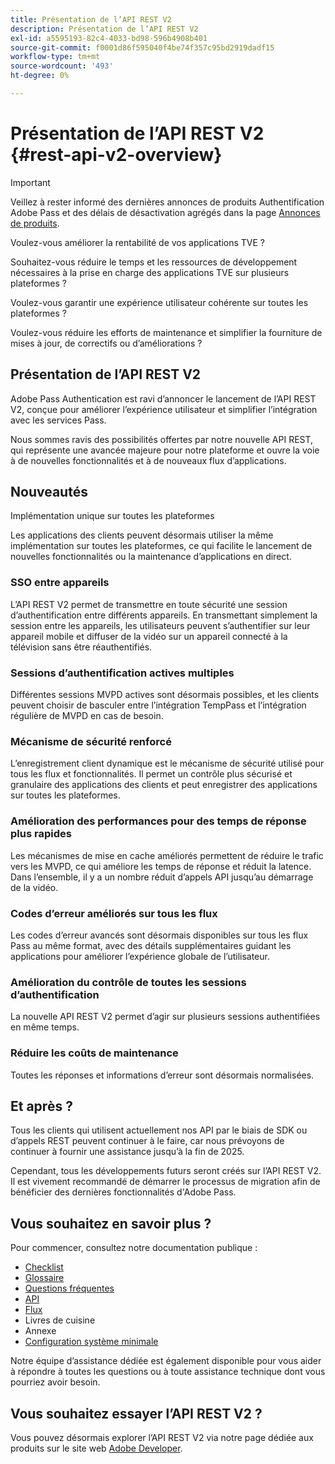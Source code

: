 ```yaml
---
title: Présentation de l’API REST V2
description: Présentation de l’API REST V2
exl-id: a5595193-82c4-4033-bd98-596b4908b401
source-git-commit: f0001d86f595040f4be74f357c95bd2919dadf15
workflow-type: tm+mt
source-wordcount: '493'
ht-degree: 0%

---
```


# Présentation de l’API REST V2 {#rest-api-v2-overview}

>[!IMPORTANT]
>
> Veillez à rester informé des dernières annonces de produits Authentification Adobe Pass et des délais de désactivation agrégés dans la page [Annonces de produits](/help/authentication/product-announcements.md).

Voulez-vous améliorer la rentabilité de vos applications TVE ?

Souhaitez-vous réduire le temps et les ressources de développement nécessaires à la prise en charge des applications TVE sur plusieurs plateformes ?

Voulez-vous garantir une expérience utilisateur cohérente sur toutes les plateformes ?

Voulez-vous réduire les efforts de maintenance et simplifier la fourniture de mises à jour, de correctifs ou d’améliorations ?

## Présentation de l’API REST V2

Adobe Pass Authentication est ravi d’annoncer le lancement de l’API REST V2, conçue pour améliorer l’expérience utilisateur et simplifier l’intégration avec les services Pass.

Nous sommes ravis des possibilités offertes par notre nouvelle API REST, qui représente une avancée majeure pour notre plateforme et ouvre la voie à de nouvelles fonctionnalités et à de nouveaux flux d’applications.

## Nouveautés

Implémentation unique sur toutes les plateformes

Les applications des clients peuvent désormais utiliser la même implémentation sur toutes les plateformes, ce qui facilite le lancement de nouvelles fonctionnalités ou la maintenance d’applications en direct.

### SSO entre appareils

L’API REST V2 permet de transmettre en toute sécurité une session d’authentification entre différents appareils. En transmettant simplement la session entre les appareils, les utilisateurs peuvent s’authentifier sur leur appareil mobile et diffuser de la vidéo sur un appareil connecté à la télévision sans être réauthentifiés.

### Sessions d’authentification actives multiples

Différentes sessions MVPD actives sont désormais possibles, et les clients peuvent choisir de basculer entre l’intégration TempPass et l’intégration régulière de MVPD en cas de besoin.

### Mécanisme de sécurité renforcé

L’enregistrement client dynamique est le mécanisme de sécurité utilisé pour tous les flux et fonctionnalités. Il permet un contrôle plus sécurisé et granulaire des applications des clients et peut enregistrer des applications sur toutes les plateformes.

### Amélioration des performances pour des temps de réponse plus rapides

Les mécanismes de mise en cache améliorés permettent de réduire le trafic vers les MVPD, ce qui améliore les temps de réponse et réduit la latence. Dans l’ensemble, il y a un nombre réduit d’appels API jusqu’au démarrage de la vidéo.

### Codes d’erreur améliorés sur tous les flux

Les codes d’erreur avancés sont désormais disponibles sur tous les flux Pass au même format, avec des détails supplémentaires guidant les applications pour améliorer l’expérience globale de l’utilisateur.

### Amélioration du contrôle de toutes les sessions d’authentification

La nouvelle API REST V2 permet d’agir sur plusieurs sessions authentifiées en même temps.

### Réduire les coûts de maintenance

Toutes les réponses et informations d’erreur sont désormais normalisées.

## Et après ?

Tous les clients qui utilisent actuellement nos API par le biais de SDK ou d’appels REST peuvent continuer à le faire, car nous prévoyons de continuer à fournir une assistance jusqu’à la fin de 2025.

Cependant, tous les développements futurs seront créés sur l’API REST V2. Il est vivement recommandé de démarrer le processus de migration afin de bénéficier des dernières fonctionnalités d&#39;Adobe Pass.

## Vous souhaitez en savoir plus ?

Pour commencer, consultez notre documentation publique :

- [Checklist](rest-api-v2-checklist.md)
- [Glossaire](rest-api-v2-glossary.md)
- [Questions fréquentes](rest-api-v2-faqs.md)
- [API](apis/rest-api-v2-apis-overview.md)
- [Flux](flows/rest-api-v2-flows-overview.md)
- Livres de cuisine
- Annexe
- [Configuration système minimale](/help/authentication/integration-guide-programmers/minimum-system-requirements.md)

Notre équipe d’assistance dédiée est également disponible pour vous aider à répondre à toutes les questions ou à toute assistance technique dont vous pourriez avoir besoin.

## Vous souhaitez essayer l’API REST V2 ?

Vous pouvez désormais explorer l’API REST V2 via notre page dédiée aux produits sur le site web [Adobe Developer](https://developer.adobe.com/adobe-pass/).
